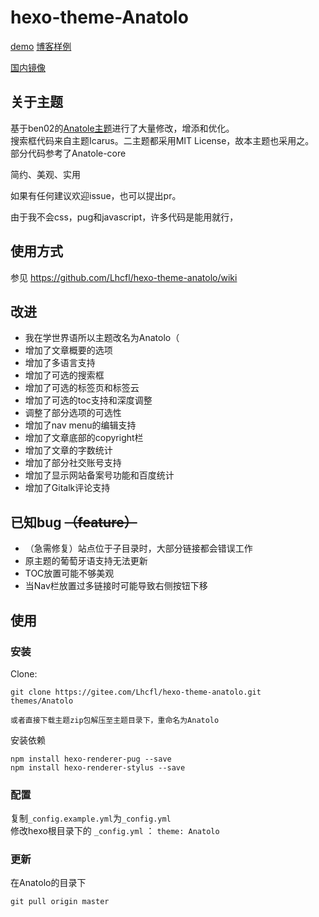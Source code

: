 # hexo-theme-Anatolo

[demo](https://lhcfl.github.io/Anatolodemo)
[博客样例](https://lhcfl.github.io)

[国内镜像](https://gitee.com/Lhcfl/hexo-theme-anatolo)

## 关于主题

基于ben02的[Anatole主题](https://github.com/Ben02/hexo-theme-Anatole)进行了大量修改，增添和优化。  
搜索框代码来自主题Icarus。二主题都采用MIT License，故本主题也采用之。  
部分代码参考了Anatole-core

简约、美观、实用

如果有任何建议欢迎issue，也可以提出pr。

由于我不会css，pug和javascript，许多代码是能用就行，

## 使用方式
参见 https://github.com/Lhcfl/hexo-theme-anatolo/wiki

## 改进
- 我在学世界语所以主题改名为Anatolo（
- 增加了文章概要的选项
- 增加了多语言支持
- 增加了可选的搜索框
- 增加了可选的标签页和标签云
- 增加了可选的toc支持和深度调整
- 调整了部分选项的可选性
- 增加了nav menu的编辑支持
- 增加了文章底部的copyright栏
- 增加了文章的字数统计
- 增加了部分社交账号支持
- 增加了显示网站备案号功能和百度统计
- 增加了Gitalk评论支持

## 已知bug ~~（feature）~~
- （急需修复）站点位于子目录时，大部分链接都会错误工作
- 原主题的葡萄牙语支持无法更新
- TOC放置可能不够美观
- 当Nav栏放置过多链接时可能导致右侧按钮下移

## 使用


### 安装

Clone:

``` 
git clone https://gitee.com/Lhcfl/hexo-theme-anatolo.git themes/Anatolo

或者直接下载主题zip包解压至主题目录下，重命名为Anatolo

```

安装依赖

```
npm install hexo-renderer-pug --save
npm install hexo-renderer-stylus --save

```

### 配置
复制`_config.example.yml`为`_config.yml`  
修改hexo根目录下的 `_config.yml` ： `theme: Anatolo`


### 更新
在Anatolo的目录下
```
git pull origin master

```


